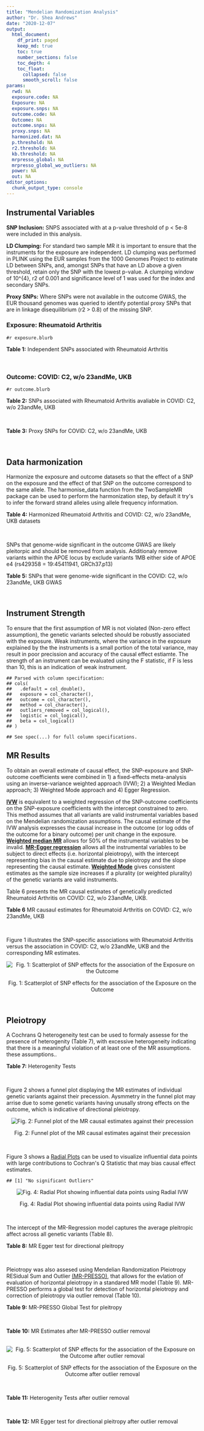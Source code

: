 ```yaml
---
title: "Mendelian Randomization Analysis"
author: "Dr. Shea Andrews"
date: "2020-12-07"
output:
  html_document:
    df_print: paged
    keep_md: true
    toc: true
    number_sections: false
    toc_depth: 4
    toc_float:
      collapsed: false
      smooth_scroll: false
params:
  rwd: NA
  exposure.code: NA
  Exposure: NA
  exposure.snps: NA
  outcome.code: NA
  Outcome: NA
  outcome.snps: NA
  proxy.snps: NA
  harmonized.dat: NA
  p.threshold: NA
  r2.threshold: NA
  kb.threshold: NA
  mrpresso_global: NA
  mrpresso_global_wo_outliers: NA
  power: NA
  out: NA
editor_options:
  chunk_output_type: console
---
```







## Instrumental Variables
**SNP Inclusion:** SNPS associated with at a p-value threshold of p < 5e-8 were included in this analysis.
<br>

**LD Clumping:** For standard two sample MR it is important to ensure that the instruments for the exposure are independent. LD clumping was performed in PLINK using the EUR samples from the 1000 Genomes Project to estimate LD between SNPs, and, amongst SNPs that have an LD above a given threshold, retain only the SNP with the lowest p-value. A clumping window of 10^{4}, r2 of 0.001 and significance level of 1 was used for the index and secondary SNPs.
<br>

**Proxy SNPs:** Where SNPs were not available in the outcome GWAS, the EUR thousand genomes was queried to identify potential proxy SNPs that are in linkage disequilibrium (r2 > 0.8) of the missing SNP.
<br>

### Exposure: Rheumatoid Arthritis
`#r exposure.blurb`
<br>

**Table 1:** Independent SNPs associated with Rheumatoid Arthritis
<div data-pagedtable="false">
  <script data-pagedtable-source type="application/json">
{"columns":[{"label":["SNP"],"name":[1],"type":["chr"],"align":["left"]},{"label":["CHROM"],"name":[2],"type":["dbl"],"align":["right"]},{"label":["POS"],"name":[3],"type":["dbl"],"align":["right"]},{"label":["REF"],"name":[4],"type":["chr"],"align":["left"]},{"label":["ALT"],"name":[5],"type":["chr"],"align":["left"]},{"label":["AF"],"name":[6],"type":["dbl"],"align":["right"]},{"label":["BETA"],"name":[7],"type":["dbl"],"align":["right"]},{"label":["SE"],"name":[8],"type":["dbl"],"align":["right"]},{"label":["Z"],"name":[9],"type":["dbl"],"align":["right"]},{"label":["P"],"name":[10],"type":["dbl"],"align":["right"]},{"label":["N"],"name":[11],"type":["dbl"],"align":["right"]},{"label":["TRAIT"],"name":[12],"type":["chr"],"align":["left"]}],"data":[{"1":"rs187786174","2":"1","3":"2523811","4":"G","5":"A","6":"0.0204778","7":"-0.11653382","8":"0.015306122","9":"-7.613543","10":"2.2e-10","11":"58284","12":"Rheumatoid_Arthritis"},{"1":"rs2240336","2":"1","3":"17674402","4":"C","5":"T","6":"0.3954930","7":"-0.10536052","8":"0.015306122","9":"-6.883554","10":"1.4e-09","11":"58284","12":"Rheumatoid_Arthritis"},{"1":"rs28411352","2":"1","3":"38278579","4":"C","5":"T","6":"0.2434500","7":"0.10436002","8":"0.022959184","9":"4.545458","10":"5.2e-09","11":"58284","12":"Rheumatoid_Arthritis"},{"1":"rs2476601","2":"1","3":"114377568","4":"A","5":"G","6":"0.8679250","7":"-0.59332700","8":"0.043367347","9":"-13.681400","10":"1.6e-149","11":"58284","12":"Rheumatoid_Arthritis"},{"1":"rs61828284","2":"1","3":"173299743","4":"C","5":"T","6":"0.0550693","7":"-0.19845094","8":"0.028061224","9":"-7.072070","10":"8.7e-09","11":"58284","12":"Rheumatoid_Arthritis"},{"1":"rs34695944","2":"2","3":"61124850","4":"T","5":"C","6":"0.3807150","7":"0.11653400","8":"0.015306122","9":"7.613540","10":"4.4e-14","11":"58284","12":"Rheumatoid_Arthritis"},{"1":"rs2661798","2":"2","3":"65635688","4":"A","5":"T","6":"0.3834450","7":"0.09431070","8":"0.015306122","9":"6.161630","10":"1.1e-09","11":"58284","12":"Rheumatoid_Arthritis"},{"1":"rs9653442","2":"2","3":"100825367","4":"C","5":"T","6":"0.5316020","7":"-0.10536052","8":"0.015306122","9":"-6.883554","10":"3.6e-12","11":"58284","12":"Rheumatoid_Arthritis"},{"1":"rs13426947","2":"2","3":"191933254","4":"G","5":"A","6":"0.1827410","7":"0.13102826","8":"0.022959184","9":"5.707009","10":"2.4e-12","11":"58284","12":"Rheumatoid_Arthritis"},{"1":"rs3087243","2":"2","3":"204738919","4":"G","5":"A","6":"0.3997100","7":"-0.13926207","8":"0.015306122","9":"-9.098455","10":"9.2e-20","11":"58284","12":"Rheumatoid_Arthritis"},{"1":"rs4452313","2":"3","3":"17047032","4":"A","5":"T","6":"0.2911230","7":"0.10536100","8":"0.015306122","9":"6.883550","10":"2.7e-10","11":"58284","12":"Rheumatoid_Arthritis"},{"1":"rs9310852","2":"3","3":"27784997","4":"A","5":"G","6":"0.4663500","7":"0.08338160","8":"0.015306122","9":"5.447600","10":"3.2e-08","11":"58284","12":"Rheumatoid_Arthritis"},{"1":"rs73081554","2":"3","3":"58302935","4":"C","5":"T","6":"0.0746377","7":"0.16551444","8":"0.035714286","9":"4.634404","10":"4.7e-08","11":"58284","12":"Rheumatoid_Arthritis"},{"1":"rs34046593","2":"4","3":"26111593","4":"G","5":"A","6":"0.2991580","7":"0.13976194","8":"0.020408163","9":"6.848335","10":"9.2e-17","11":"58284","12":"Rheumatoid_Arthritis"},{"1":"rs7731626","2":"5","3":"55444683","4":"G","5":"A","6":"0.3155110","7":"-0.19845094","8":"0.017857143","9":"-11.113253","10":"7.9e-23","11":"58284","12":"Rheumatoid_Arthritis"},{"1":"rs2561477","2":"5","3":"102608924","4":"G","5":"A","6":"0.3092130","7":"-0.10536052","8":"0.015306122","9":"-6.883554","10":"5.2e-10","11":"58284","12":"Rheumatoid_Arthritis"},{"1":"rs75599496","2":"6","3":"29205139","4":"G","5":"A","6":"0.0732724","7":"0.26236426","8":"0.038265306","9":"6.856453","10":"9.3e-18","11":"58284","12":"Rheumatoid_Arthritis"},{"1":"rs73432769","2":"6","3":"30716170","4":"C","5":"T","6":"0.0184850","7":"0.35065687","8":"0.066326531","9":"5.286827","10":"2.3e-13","11":"58284","12":"Rheumatoid_Arthritis"},{"1":"rs7754520","2":"6","3":"31906505","4":"C","5":"T","6":"0.0691295","7":"-0.57981850","8":"0.017857143","9":"-32.469836","10":"2.5e-75","11":"58284","12":"Rheumatoid_Arthritis"},{"1":"rs9296009","2":"6","3":"32114515","4":"A","5":"T","6":"0.1878170","7":"0.59783700","8":"0.007653061","9":"78.117400","10":"1.0e-250","11":"58284","12":"Rheumatoid_Arthritis"},{"1":"rs2858329","2":"6","3":"32658801","4":"A","5":"G","6":"0.4728350","7":"0.47803600","8":"0.010204082","9":"46.847500","10":"4.9e-204","11":"58284","12":"Rheumatoid_Arthritis"},{"1":"rs9277398","2":"6","3":"33051280","4":"T","5":"C","6":"0.2576700","7":"-0.35065700","8":"0.025510204","9":"-13.745700","10":"1.3e-86","11":"58284","12":"Rheumatoid_Arthritis"},{"1":"rs9277956","2":"6","3":"33211790","4":"G","5":"C","6":"0.1124360","7":"0.24846100","8":"0.017857143","9":"13.913800","10":"1.1e-32","11":"58284","12":"Rheumatoid_Arthritis"},{"1":"rs3799963","2":"6","3":"44231479","4":"G","5":"C","6":"0.0456204","7":"0.28768200","8":"0.038265306","9":"7.518090","10":"3.3e-08","11":"58284","12":"Rheumatoid_Arthritis"},{"1":"rs17264332","2":"6","3":"138005515","4":"A","5":"G","6":"0.2031930","7":"0.16251900","8":"0.015306122","9":"10.617900","10":"7.1e-19","11":"58284","12":"Rheumatoid_Arthritis"},{"1":"rs212389","2":"6","3":"159489791","4":"G","5":"A","6":"0.6965900","7":"0.09531018","8":"0.017857143","9":"5.337370","10":"1.1e-09","11":"58284","12":"Rheumatoid_Arthritis"},{"1":"rs1571878","2":"6","3":"167540842","4":"C","5":"T","6":"0.5631370","7":"-0.11653382","8":"0.012755102","9":"-9.136251","10":"4.9e-15","11":"58284","12":"Rheumatoid_Arthritis"},{"1":"rs3778753","2":"7","3":"128580042","4":"A","5":"G","6":"0.4340900","7":"0.11653400","8":"0.012755102","9":"9.136250","10":"4.2e-12","11":"58284","12":"Rheumatoid_Arthritis"},{"1":"rs11574914","2":"9","3":"34710338","4":"G","5":"A","6":"0.2992700","7":"0.12221763","8":"0.017857143","9":"6.844187","10":"1.5e-13","11":"58284","12":"Rheumatoid_Arthritis"},{"1":"rs10985070","2":"9","3":"123636121","4":"C","5":"A","6":"0.5272530","7":"-0.08338161","8":"0.015306122","9":"-5.447598","10":"1.7e-08","11":"58284","12":"Rheumatoid_Arthritis"},{"1":"rs706778","2":"10","3":"6098949","4":"C","5":"T","6":"0.4382760","7":"0.10436002","8":"0.017857143","9":"5.844161","10":"7.1e-12","11":"58284","12":"Rheumatoid_Arthritis"},{"1":"rs537544","2":"10","3":"8108382","4":"C","5":"T","6":"0.6293170","7":"-0.11653382","8":"0.015306122","9":"-7.613543","10":"8.0e-11","11":"58284","12":"Rheumatoid_Arthritis"},{"1":"rs12764378","2":"10","3":"63800004","4":"G","5":"A","6":"0.1825770","7":"0.13102826","8":"0.020408163","9":"6.420385","10":"1.9e-13","11":"58284","12":"Rheumatoid_Arthritis"},{"1":"rs10790268","2":"11","3":"118729391","4":"A","5":"G","6":"0.7762200","7":"0.16251900","8":"0.017857143","9":"9.101060","10":"3.3e-15","11":"58284","12":"Rheumatoid_Arthritis"},{"1":"rs9603608","2":"13","3":"40318819","4":"A","5":"C","6":"0.3852190","7":"-0.10436000","8":"0.017857143","9":"-5.844160","10":"7.6e-11","11":"58284","12":"Rheumatoid_Arthritis"},{"1":"rs8032939","2":"15","3":"38834033","4":"T","5":"C","6":"0.2649730","7":"0.11653400","8":"0.015306122","9":"7.613540","10":"2.4e-12","11":"58284","12":"Rheumatoid_Arthritis"},{"1":"rs8026898","2":"15","3":"69991417","4":"G","5":"A","6":"0.2595490","7":"0.14842001","8":"0.017857143","9":"8.311520","10":"2.4e-17","11":"58284","12":"Rheumatoid_Arthritis"},{"1":"rs13330176","2":"16","3":"86019087","4":"T","5":"A","6":"0.2022250","7":"0.11332869","8":"0.022959184","9":"4.936094","10":"9.0e-09","11":"58284","12":"Rheumatoid_Arthritis"},{"1":"rs59716545","2":"17","3":"38031857","4":"T","5":"G","6":"0.4167600","7":"0.09431070","8":"0.015306122","9":"6.161630","10":"2.0e-09","11":"58284","12":"Rheumatoid_Arthritis"},{"1":"rs592390","2":"18","3":"12822314","4":"T","5":"C","6":"0.4455140","7":"-0.09531020","8":"0.017857143","9":"-5.337370","10":"3.8e-09","11":"58284","12":"Rheumatoid_Arthritis"},{"1":"rs74956615","2":"19","3":"10427721","4":"T","5":"A","6":"0.0428850","7":"-0.37106368","8":"0.033163265","9":"-11.188997","10":"3.3e-16","11":"58284","12":"Rheumatoid_Arthritis"},{"1":"rs4239702","2":"20","3":"44749251","4":"T","5":"C","6":"0.7548950","7":"0.13926200","8":"0.015306122","9":"9.098460","10":"4.2e-14","11":"58284","12":"Rheumatoid_Arthritis"},{"1":"rs8133843","2":"21","3":"36738242","4":"G","5":"A","6":"0.6307830","7":"0.09531018","8":"0.020408163","9":"4.670199","10":"6.0e-09","11":"58284","12":"Rheumatoid_Arthritis"},{"1":"rs225433","2":"21","3":"43809418","4":"C","5":"G","6":"0.2398330","7":"-0.12783337","8":"0.020408163","9":"-6.263835","10":"1.8e-08","11":"58284","12":"Rheumatoid_Arthritis"},{"1":"rs2069235","2":"22","3":"39747780","4":"G","5":"A","6":"0.3169090","7":"0.10436002","8":"0.017857143","9":"5.844161","10":"3.0e-10","11":"58284","12":"Rheumatoid_Arthritis"}],"options":{"columns":{"min":{},"max":[10]},"rows":{"min":[10],"max":[10]},"pages":{}}}
  </script>
</div>
<br>

### Outcome: COVID: C2, w/o 23andMe, UKB
`#r outcome.blurb`
<br>

**Table 2:** SNPs associated with Rheumatoid Arthritis avaliable in COVID: C2, w/o 23andMe, UKB
<div data-pagedtable="false">
  <script data-pagedtable-source type="application/json">
{"columns":[{"label":["SNP"],"name":[1],"type":["chr"],"align":["left"]},{"label":["CHROM"],"name":[2],"type":["dbl"],"align":["right"]},{"label":["POS"],"name":[3],"type":["dbl"],"align":["right"]},{"label":["REF"],"name":[4],"type":["chr"],"align":["left"]},{"label":["ALT"],"name":[5],"type":["chr"],"align":["left"]},{"label":["AF"],"name":[6],"type":["dbl"],"align":["right"]},{"label":["BETA"],"name":[7],"type":["dbl"],"align":["right"]},{"label":["SE"],"name":[8],"type":["dbl"],"align":["right"]},{"label":["Z"],"name":[9],"type":["dbl"],"align":["right"]},{"label":["P"],"name":[10],"type":["dbl"],"align":["right"]},{"label":["N"],"name":[11],"type":["dbl"],"align":["right"]},{"label":["TRAIT"],"name":[12],"type":["chr"],"align":["left"]}],"data":[{"1":"rs2240336","2":"1","3":"17674402","4":"C","5":"T","6":"0.41470","7":"-0.00514620","8":"0.015522","9":"-0.33154233","10":"0.74020","11":"926803","12":"covid_vs._population__eur_w/o_23andMe__ukbb"},{"1":"rs28411352","2":"1","3":"38278579","4":"C","5":"T","6":"0.27570","7":"-0.02413600","8":"0.017800","9":"-1.35595506","10":"0.17510","11":"926803","12":"covid_vs._population__eur_w/o_23andMe__ukbb"},{"1":"rs2476601","2":"1","3":"114377568","4":"A","5":"G","6":"0.86320","7":"-0.00081764","8":"0.025904","9":"-0.03156424","10":"0.97480","11":"926803","12":"covid_vs._population__eur_w/o_23andMe__ukbb"},{"1":"rs61828284","2":"1","3":"173299743","4":"C","5":"T","6":"0.07889","7":"0.00711040","8":"0.030028","9":"0.23679233","10":"0.81280","11":"921184","12":"covid_vs._population__eur_w/o_23andMe__ukbb"},{"1":"rs34695944","2":"2","3":"61124850","4":"T","5":"C","6":"0.36310","7":"-0.00104430","8":"0.015873","9":"-0.06579097","10":"0.94750","11":"926803","12":"covid_vs._population__eur_w/o_23andMe__ukbb"},{"1":"rs2661798","2":"2","3":"65635688","4":"A","5":"T","6":"0.41980","7":"-0.02454100","8":"0.016683","9":"-1.47101840","10":"0.14130","11":"916747","12":"covid_vs._population__eur_w/o_23andMe__ukbb"},{"1":"rs9653442","2":"2","3":"100825367","4":"C","5":"T","6":"0.53090","7":"-0.03265200","8":"0.015302","9":"-2.13383871","10":"0.03286","11":"927103","12":"covid_vs._population__eur_w/o_23andMe__ukbb"},{"1":"rs13426947","2":"2","3":"191933254","4":"G","5":"A","6":"0.21260","7":"0.00134990","8":"0.019349","9":"0.06976588","10":"0.94440","11":"926803","12":"covid_vs._population__eur_w/o_23andMe__ukbb"},{"1":"rs3087243","2":"2","3":"204738919","4":"G","5":"A","6":"0.39540","7":"-0.01615900","8":"0.015480","9":"-1.04386305","10":"0.29650","11":"926139","12":"covid_vs._population__eur_w/o_23andMe__ukbb"},{"1":"rs4452313","2":"3","3":"17047032","4":"A","5":"T","6":"0.29720","7":"-0.00573000","8":"0.016602","9":"-0.34513914","10":"0.73000","11":"927103","12":"covid_vs._population__eur_w/o_23andMe__ukbb"},{"1":"rs9310852","2":"3","3":"27784997","4":"A","5":"G","6":"0.46440","7":"-0.00614080","8":"0.016534","9":"-0.37140438","10":"0.71030","11":"916747","12":"covid_vs._population__eur_w/o_23andMe__ukbb"},{"1":"rs73081554","2":"3","3":"58302935","4":"C","5":"T","6":"0.07854","7":"-0.00743290","8":"0.033382","9":"-0.22266191","10":"0.82380","11":"916747","12":"covid_vs._population__eur_w/o_23andMe__ukbb"},{"1":"rs34046593","2":"4","3":"26111593","4":"G","5":"A","6":"0.30030","7":"0.00780240","8":"0.018018","9":"0.43303363","10":"0.66500","11":"916747","12":"covid_vs._population__eur_w/o_23andMe__ukbb"},{"1":"rs7731626","2":"5","3":"55444683","4":"G","5":"A","6":"0.34870","7":"-0.02801000","8":"0.015875","9":"-1.76440945","10":"0.07767","11":"926139","12":"covid_vs._population__eur_w/o_23andMe__ukbb"},{"1":"rs2561477","2":"5","3":"102608924","4":"G","5":"A","6":"0.31290","7":"0.00555850","8":"0.018186","9":"0.30564720","10":"0.75990","11":"891176","12":"covid_vs._population__eur_w/o_23andMe__ukbb"},{"1":"rs75599496","2":"6","3":"29205139","4":"G","5":"A","6":"0.08026","7":"0.03140300","8":"0.033659","9":"0.93297484","10":"0.35080","11":"927103","12":"covid_vs._population__eur_w/o_23andMe__ukbb"},{"1":"rs73432769","2":"6","3":"30716170","4":"C","5":"T","6":"0.03019","7":"-0.04242300","8":"0.054021","9":"-0.78530571","10":"0.43230","11":"901232","12":"covid_vs._population__eur_w/o_23andMe__ukbb"},{"1":"rs7754520","2":"6","3":"31906505","4":"C","5":"T","6":"0.08942","7":"0.01287700","8":"0.027069","9":"0.47571022","10":"0.63430","11":"926138","12":"covid_vs._population__eur_w/o_23andMe__ukbb"},{"1":"rs9296009","2":"6","3":"32114515","4":"A","5":"T","6":"0.22590","7":"-0.01585600","8":"0.021099","9":"-0.75150481","10":"0.45230","11":"916747","12":"covid_vs._population__eur_w/o_23andMe__ukbb"},{"1":"rs9277398","2":"6","3":"33051280","4":"T","5":"C","6":"0.28760","7":"0.00612110","8":"0.021863","9":"0.27997530","10":"0.77950","11":"873826","12":"covid_vs._population__eur_w/o_23andMe__ukbb"},{"1":"rs9277956","2":"6","3":"33211790","4":"G","5":"C","6":"0.14860","7":"-0.01715300","8":"0.023355","9":"-0.73444659","10":"0.46270","11":"678036","12":"covid_vs._population__eur_w/o_23andMe__ukbb"},{"1":"rs3799963","2":"6","3":"44231479","4":"G","5":"C","6":"0.05854","7":"-0.03652900","8":"0.042839","9":"-0.85270431","10":"0.39380","11":"874247","12":"covid_vs._population__eur_w/o_23andMe__ukbb"},{"1":"rs17264332","2":"6","3":"138005515","4":"A","5":"G","6":"0.20380","7":"-0.04929400","8":"0.019124","9":"-2.57759883","10":"0.00995","11":"927103","12":"covid_vs._population__eur_w/o_23andMe__ukbb"},{"1":"rs212389","2":"6","3":"159489791","4":"G","5":"A","6":"0.65440","7":"0.02338000","8":"0.016079","9":"1.45407053","10":"0.14590","11":"926139","12":"covid_vs._population__eur_w/o_23andMe__ukbb"},{"1":"rs1571878","2":"6","3":"167540842","4":"C","5":"T","6":"0.55220","7":"0.01481500","8":"0.015375","9":"0.96357724","10":"0.33530","11":"926803","12":"covid_vs._population__eur_w/o_23andMe__ukbb"},{"1":"rs3778753","2":"7","3":"128580042","4":"A","5":"G","6":"0.45890","7":"-0.01244200","8":"0.016756","9":"-0.74253999","10":"0.45780","11":"853563","12":"covid_vs._population__eur_w/o_23andMe__ukbb"},{"1":"rs11574914","2":"9","3":"34710338","4":"G","5":"A","6":"0.31550","7":"0.02300000","8":"0.017730","9":"1.29723632","10":"0.19460","11":"911350","12":"covid_vs._population__eur_w/o_23andMe__ukbb"},{"1":"rs10985070","2":"9","3":"123636121","4":"C","5":"A","6":"0.54400","7":"0.03131600","8":"0.016748","9":"1.86983520","10":"0.06150","11":"916747","12":"covid_vs._population__eur_w/o_23andMe__ukbb"},{"1":"rs706778","2":"10","3":"6098949","4":"C","5":"T","6":"0.44830","7":"0.02746800","8":"0.015501","9":"1.77201471","10":"0.07639","11":"926802","12":"covid_vs._population__eur_w/o_23andMe__ukbb"},{"1":"rs537544","2":"10","3":"8108382","4":"C","5":"T","6":"0.61490","7":"-0.01014800","8":"0.017246","9":"-0.58842630","10":"0.55620","11":"916081","12":"covid_vs._population__eur_w/o_23andMe__ukbb"},{"1":"rs12764378","2":"10","3":"63800004","4":"G","5":"A","6":"0.20760","7":"-0.00779160","8":"0.018451","9":"-0.42228605","10":"0.67280","11":"926803","12":"covid_vs._population__eur_w/o_23andMe__ukbb"},{"1":"rs10790268","2":"11","3":"118729391","4":"A","5":"G","6":"0.80410","7":"-0.04302600","8":"0.020903","9":"-2.05836483","10":"0.03955","11":"917683","12":"covid_vs._population__eur_w/o_23andMe__ukbb"},{"1":"rs9603608","2":"13","3":"40318819","4":"A","5":"C","6":"0.35260","7":"-0.00453130","8":"0.017594","9":"-0.25754803","10":"0.79680","11":"917683","12":"covid_vs._population__eur_w/o_23andMe__ukbb"},{"1":"rs8032939","2":"15","3":"38834033","4":"T","5":"C","6":"0.25310","7":"-0.00649130","8":"0.017661","9":"-0.36754997","10":"0.71320","11":"926803","12":"covid_vs._population__eur_w/o_23andMe__ukbb"},{"1":"rs8026898","2":"15","3":"69991417","4":"G","5":"A","6":"0.27340","7":"-0.01103000","8":"0.017308","9":"-0.63727756","10":"0.52390","11":"926803","12":"covid_vs._population__eur_w/o_23andMe__ukbb"},{"1":"rs13330176","2":"16","3":"86019087","4":"T","5":"A","6":"0.22150","7":"-0.02084500","8":"0.020108","9":"-1.03665208","10":"0.29990","11":"916747","12":"covid_vs._population__eur_w/o_23andMe__ukbb"},{"1":"rs59716545","2":"17","3":"38031857","4":"T","5":"G","6":"0.46410","7":"0.02407000","8":"0.017196","9":"1.39974413","10":"0.16160","11":"274353","12":"covid_vs._population__eur_w/o_23andMe__ukbb"},{"1":"rs592390","2":"18","3":"12822314","4":"T","5":"C","6":"0.45500","7":"0.01241300","8":"0.015460","9":"0.80291074","10":"0.42200","11":"926803","12":"covid_vs._population__eur_w/o_23andMe__ukbb"},{"1":"rs74956615","2":"19","3":"10427721","4":"T","5":"A","6":"0.05757","7":"0.12162000","8":"0.037580","9":"3.23629590","10":"0.00121","11":"651283","12":"covid_vs._population__eur_w/o_23andMe__ukbb"},{"1":"rs4239702","2":"20","3":"44749251","4":"T","5":"C","6":"0.72280","7":"0.00629550","8":"0.016937","9":"0.37170101","10":"0.71010","11":"926803","12":"covid_vs._population__eur_w/o_23andMe__ukbb"},{"1":"rs8133843","2":"21","3":"36738242","4":"G","5":"A","6":"0.61430","7":"0.02372200","8":"0.016983","9":"1.39680857","10":"0.16250","11":"916747","12":"covid_vs._population__eur_w/o_23andMe__ukbb"},{"1":"rs225433","2":"21","3":"43809418","4":"C","5":"G","6":"0.22980","7":"-0.00893370","8":"0.023523","9":"-0.37978574","10":"0.70410","11":"906963","12":"covid_vs._population__eur_w/o_23andMe__ukbb"},{"1":"rs2069235","2":"22","3":"39747780","4":"G","5":"A","6":"0.30490","7":"-0.00611270","8":"0.016919","9":"-0.36129204","10":"0.71790","11":"927103","12":"covid_vs._population__eur_w/o_23andMe__ukbb"},{"1":"rs187786174","2":"NA","3":"NA","4":"NA","5":"NA","6":"NA","7":"NA","8":"NA","9":"NA","10":"NA","11":"NA","12":"NA"},{"1":"rs2858329","2":"NA","3":"NA","4":"NA","5":"NA","6":"NA","7":"NA","8":"NA","9":"NA","10":"NA","11":"NA","12":"NA"}],"options":{"columns":{"min":{},"max":[10]},"rows":{"min":[10],"max":[10]},"pages":{}}}
  </script>
</div>
<br>

**Table 3:** Proxy SNPs for COVID: C2, w/o 23andMe, UKB
<div data-pagedtable="false">
  <script data-pagedtable-source type="application/json">
{"columns":[{"label":["target_snp"],"name":[1],"type":["chr"],"align":["left"]},{"label":["proxy_snp"],"name":[2],"type":["chr"],"align":["left"]},{"label":["ld.r2"],"name":[3],"type":["dbl"],"align":["right"]},{"label":["Dprime"],"name":[4],"type":["dbl"],"align":["right"]},{"label":["PHASE"],"name":[5],"type":["chr"],"align":["left"]},{"label":["X12"],"name":[6],"type":["lgl"],"align":["right"]},{"label":["CHROM"],"name":[7],"type":["dbl"],"align":["right"]},{"label":["POS"],"name":[8],"type":["dbl"],"align":["right"]},{"label":["REF.proxy"],"name":[9],"type":["chr"],"align":["left"]},{"label":["ALT.proxy"],"name":[10],"type":["chr"],"align":["left"]},{"label":["AF"],"name":[11],"type":["dbl"],"align":["right"]},{"label":["BETA"],"name":[12],"type":["dbl"],"align":["right"]},{"label":["SE"],"name":[13],"type":["dbl"],"align":["right"]},{"label":["Z"],"name":[14],"type":["dbl"],"align":["right"]},{"label":["P"],"name":[15],"type":["dbl"],"align":["right"]},{"label":["N"],"name":[16],"type":["dbl"],"align":["right"]},{"label":["TRAIT"],"name":[17],"type":["chr"],"align":["left"]},{"label":["ref"],"name":[18],"type":["chr"],"align":["left"]},{"label":["ref.proxy"],"name":[19],"type":["chr"],"align":["left"]},{"label":["alt"],"name":[20],"type":["chr"],"align":["left"]},{"label":["alt.proxy"],"name":[21],"type":["chr"],"align":["left"]},{"label":["ALT"],"name":[22],"type":["chr"],"align":["left"]},{"label":["REF"],"name":[23],"type":["chr"],"align":["left"]},{"label":["proxy.outcome"],"name":[24],"type":["lgl"],"align":["right"]}],"data":[{"1":"rs187786174","2":"rs745368","3":"0.990767","4":"1","5":"AT/GC","6":"NA","7":"1","8":"2524205","9":"C","10":"T","11":"0.3269","12":"-0.017672","13":"0.017913","14":"-0.9865461","15":"0.3239","16":"917019","17":"covid_vs._population__eur_w/o_23andMe__ukbb","18":"A","19":"T","20":"G","21":"C","22":"A","23":"G","24":"TRUE"},{"1":"rs2858329","2":"rs9275101","3":"0.988131","4":"1","5":"AG/GA","6":"NA","7":"6","8":"32649355","9":"G","10":"A","11":"0.4405","12":"-0.025082","13":"0.021405","14":"-1.1717823","15":"0.2413","16":"811306","17":"covid_vs._population__eur_w/o_23andMe__ukbb","18":"A","19":"G","20":"G","21":"A","22":"G","23":"A","24":"TRUE"}],"options":{"columns":{"min":{},"max":[10]},"rows":{"min":[10],"max":[10]},"pages":{}}}
  </script>
</div>
<br>

## Data harmonization
Harmonize the exposure and outcome datasets so that the effect of a SNP on the exposure and the effect of that SNP on the outcome correspond to the same allele. The harmonise_data function from the TwoSampleMR package can be used to perform the harmonization step, by default it try's to infer the forward strand alleles using allele frequency information.
<br>

**Table 4:** Harmonized Rheumatoid Arthritis and COVID: C2, w/o 23andMe, UKB datasets
<div data-pagedtable="false">
  <script data-pagedtable-source type="application/json">
{"columns":[{"label":["SNP"],"name":[1],"type":["chr"],"align":["left"]},{"label":["effect_allele.exposure"],"name":[2],"type":["chr"],"align":["left"]},{"label":["other_allele.exposure"],"name":[3],"type":["chr"],"align":["left"]},{"label":["effect_allele.outcome"],"name":[4],"type":["chr"],"align":["left"]},{"label":["other_allele.outcome"],"name":[5],"type":["chr"],"align":["left"]},{"label":["beta.exposure"],"name":[6],"type":["dbl"],"align":["right"]},{"label":["beta.outcome"],"name":[7],"type":["dbl"],"align":["right"]},{"label":["eaf.exposure"],"name":[8],"type":["dbl"],"align":["right"]},{"label":["eaf.outcome"],"name":[9],"type":["dbl"],"align":["right"]},{"label":["remove"],"name":[10],"type":["lgl"],"align":["right"]},{"label":["palindromic"],"name":[11],"type":["lgl"],"align":["right"]},{"label":["ambiguous"],"name":[12],"type":["lgl"],"align":["right"]},{"label":["id.outcome"],"name":[13],"type":["chr"],"align":["left"]},{"label":["chr.outcome"],"name":[14],"type":["dbl"],"align":["right"]},{"label":["pos.outcome"],"name":[15],"type":["dbl"],"align":["right"]},{"label":["se.outcome"],"name":[16],"type":["dbl"],"align":["right"]},{"label":["z.outcome"],"name":[17],"type":["dbl"],"align":["right"]},{"label":["pval.outcome"],"name":[18],"type":["dbl"],"align":["right"]},{"label":["samplesize.outcome"],"name":[19],"type":["dbl"],"align":["right"]},{"label":["outcome"],"name":[20],"type":["chr"],"align":["left"]},{"label":["mr_keep.outcome"],"name":[21],"type":["lgl"],"align":["right"]},{"label":["pval_origin.outcome"],"name":[22],"type":["chr"],"align":["left"]},{"label":["chr.exposure"],"name":[23],"type":["dbl"],"align":["right"]},{"label":["pos.exposure"],"name":[24],"type":["dbl"],"align":["right"]},{"label":["se.exposure"],"name":[25],"type":["dbl"],"align":["right"]},{"label":["z.exposure"],"name":[26],"type":["dbl"],"align":["right"]},{"label":["pval.exposure"],"name":[27],"type":["dbl"],"align":["right"]},{"label":["samplesize.exposure"],"name":[28],"type":["dbl"],"align":["right"]},{"label":["exposure"],"name":[29],"type":["chr"],"align":["left"]},{"label":["mr_keep.exposure"],"name":[30],"type":["lgl"],"align":["right"]},{"label":["pval_origin.exposure"],"name":[31],"type":["chr"],"align":["left"]},{"label":["id.exposure"],"name":[32],"type":["chr"],"align":["left"]},{"label":["action"],"name":[33],"type":["dbl"],"align":["right"]},{"label":["mr_keep"],"name":[34],"type":["lgl"],"align":["right"]},{"label":["pt"],"name":[35],"type":["dbl"],"align":["right"]},{"label":["pleitropy_keep"],"name":[36],"type":["lgl"],"align":["right"]},{"label":["mrpresso_RSSobs"],"name":[37],"type":["lgl"],"align":["right"]},{"label":["mrpresso_pval"],"name":[38],"type":["lgl"],"align":["right"]},{"label":["mrpresso_keep"],"name":[39],"type":["lgl"],"align":["right"]}],"data":[{"1":"rs10790268","2":"G","3":"A","4":"G","5":"A","6":"0.16251900","7":"-0.04302600","8":"0.7762200","9":"0.80410","10":"FALSE","11":"FALSE","12":"FALSE","13":"F4NGHQ","14":"11","15":"118729391","16":"0.020903","17":"-2.05836483","18":"0.03955","19":"917683","20":"covidhgi2020anaC2v4eurwoukbb","21":"TRUE","22":"reported","23":"11","24":"118729391","25":"0.017857143","26":"9.101060","27":"3.3e-15","28":"58284","29":"Okada2014rartis","30":"TRUE","31":"reported","32":"JBxi3W","33":"2","34":"TRUE","35":"5e-08","36":"TRUE","37":"NA","38":"NA","39":"TRUE"},{"1":"rs10985070","2":"A","3":"C","4":"A","5":"C","6":"-0.08338161","7":"0.03131600","8":"0.5272530","9":"0.54400","10":"FALSE","11":"FALSE","12":"FALSE","13":"F4NGHQ","14":"9","15":"123636121","16":"0.016748","17":"1.86983520","18":"0.06150","19":"916747","20":"covidhgi2020anaC2v4eurwoukbb","21":"TRUE","22":"reported","23":"9","24":"123636121","25":"0.015306122","26":"-5.447598","27":"1.7e-08","28":"58284","29":"Okada2014rartis","30":"TRUE","31":"reported","32":"JBxi3W","33":"2","34":"TRUE","35":"5e-08","36":"TRUE","37":"NA","38":"NA","39":"TRUE"},{"1":"rs11574914","2":"A","3":"G","4":"A","5":"G","6":"0.12221763","7":"0.02300000","8":"0.2992700","9":"0.31550","10":"FALSE","11":"FALSE","12":"FALSE","13":"F4NGHQ","14":"9","15":"34710338","16":"0.017730","17":"1.29723632","18":"0.19460","19":"911350","20":"covidhgi2020anaC2v4eurwoukbb","21":"TRUE","22":"reported","23":"9","24":"34710338","25":"0.017857143","26":"6.844187","27":"1.5e-13","28":"58284","29":"Okada2014rartis","30":"TRUE","31":"reported","32":"JBxi3W","33":"2","34":"TRUE","35":"5e-08","36":"TRUE","37":"NA","38":"NA","39":"TRUE"},{"1":"rs12764378","2":"A","3":"G","4":"A","5":"G","6":"0.13102826","7":"-0.00779160","8":"0.1825770","9":"0.20760","10":"FALSE","11":"FALSE","12":"FALSE","13":"F4NGHQ","14":"10","15":"63800004","16":"0.018451","17":"-0.42228605","18":"0.67280","19":"926803","20":"covidhgi2020anaC2v4eurwoukbb","21":"TRUE","22":"reported","23":"10","24":"63800004","25":"0.020408163","26":"6.420385","27":"1.9e-13","28":"58284","29":"Okada2014rartis","30":"TRUE","31":"reported","32":"JBxi3W","33":"2","34":"TRUE","35":"5e-08","36":"TRUE","37":"NA","38":"NA","39":"TRUE"},{"1":"rs13330176","2":"A","3":"T","4":"A","5":"T","6":"0.11332869","7":"-0.02084500","8":"0.2022250","9":"0.22150","10":"FALSE","11":"TRUE","12":"FALSE","13":"F4NGHQ","14":"16","15":"86019087","16":"0.020108","17":"-1.03665208","18":"0.29990","19":"916747","20":"covidhgi2020anaC2v4eurwoukbb","21":"TRUE","22":"reported","23":"16","24":"86019087","25":"0.022959184","26":"4.936094","27":"9.0e-09","28":"58284","29":"Okada2014rartis","30":"TRUE","31":"reported","32":"JBxi3W","33":"2","34":"TRUE","35":"5e-08","36":"TRUE","37":"NA","38":"NA","39":"TRUE"},{"1":"rs13426947","2":"A","3":"G","4":"A","5":"G","6":"0.13102826","7":"0.00134990","8":"0.1827410","9":"0.21260","10":"FALSE","11":"FALSE","12":"FALSE","13":"F4NGHQ","14":"2","15":"191933254","16":"0.019349","17":"0.06976588","18":"0.94440","19":"926803","20":"covidhgi2020anaC2v4eurwoukbb","21":"TRUE","22":"reported","23":"2","24":"191933254","25":"0.022959184","26":"5.707009","27":"2.4e-12","28":"58284","29":"Okada2014rartis","30":"TRUE","31":"reported","32":"JBxi3W","33":"2","34":"TRUE","35":"5e-08","36":"TRUE","37":"NA","38":"NA","39":"TRUE"},{"1":"rs1571878","2":"T","3":"C","4":"T","5":"C","6":"-0.11653382","7":"0.01481500","8":"0.5631370","9":"0.55220","10":"FALSE","11":"FALSE","12":"FALSE","13":"F4NGHQ","14":"6","15":"167540842","16":"0.015375","17":"0.96357724","18":"0.33530","19":"926803","20":"covidhgi2020anaC2v4eurwoukbb","21":"TRUE","22":"reported","23":"6","24":"167540842","25":"0.012755102","26":"-9.136251","27":"4.9e-15","28":"58284","29":"Okada2014rartis","30":"TRUE","31":"reported","32":"JBxi3W","33":"2","34":"TRUE","35":"5e-08","36":"TRUE","37":"NA","38":"NA","39":"TRUE"},{"1":"rs17264332","2":"G","3":"A","4":"G","5":"A","6":"0.16251900","7":"-0.04929400","8":"0.2031930","9":"0.20380","10":"FALSE","11":"FALSE","12":"FALSE","13":"F4NGHQ","14":"6","15":"138005515","16":"0.019124","17":"-2.57759883","18":"0.00995","19":"927103","20":"covidhgi2020anaC2v4eurwoukbb","21":"TRUE","22":"reported","23":"6","24":"138005515","25":"0.015306122","26":"10.617900","27":"7.1e-19","28":"58284","29":"Okada2014rartis","30":"TRUE","31":"reported","32":"JBxi3W","33":"2","34":"TRUE","35":"5e-08","36":"TRUE","37":"NA","38":"NA","39":"TRUE"},{"1":"rs187786174","2":"A","3":"G","4":"A","5":"G","6":"-0.11653382","7":"-0.01767200","8":"0.0204778","9":"0.32690","10":"FALSE","11":"FALSE","12":"FALSE","13":"F4NGHQ","14":"1","15":"2524205","16":"0.017913","17":"-0.98654608","18":"0.32390","19":"917019","20":"covidhgi2020anaC2v4eurwoukbb","21":"TRUE","22":"reported","23":"1","24":"2523811","25":"0.015306122","26":"-7.613543","27":"2.2e-10","28":"58284","29":"Okada2014rartis","30":"TRUE","31":"reported","32":"JBxi3W","33":"2","34":"TRUE","35":"5e-08","36":"TRUE","37":"NA","38":"NA","39":"TRUE"},{"1":"rs2069235","2":"A","3":"G","4":"A","5":"G","6":"0.10436002","7":"-0.00611270","8":"0.3169090","9":"0.30490","10":"FALSE","11":"FALSE","12":"FALSE","13":"F4NGHQ","14":"22","15":"39747780","16":"0.016919","17":"-0.36129204","18":"0.71790","19":"927103","20":"covidhgi2020anaC2v4eurwoukbb","21":"TRUE","22":"reported","23":"22","24":"39747780","25":"0.017857143","26":"5.844161","27":"3.0e-10","28":"58284","29":"Okada2014rartis","30":"TRUE","31":"reported","32":"JBxi3W","33":"2","34":"TRUE","35":"5e-08","36":"TRUE","37":"NA","38":"NA","39":"TRUE"},{"1":"rs212389","2":"A","3":"G","4":"A","5":"G","6":"0.09531018","7":"0.02338000","8":"0.6965900","9":"0.65440","10":"FALSE","11":"FALSE","12":"FALSE","13":"F4NGHQ","14":"6","15":"159489791","16":"0.016079","17":"1.45407053","18":"0.14590","19":"926139","20":"covidhgi2020anaC2v4eurwoukbb","21":"TRUE","22":"reported","23":"6","24":"159489791","25":"0.017857143","26":"5.337370","27":"1.1e-09","28":"58284","29":"Okada2014rartis","30":"TRUE","31":"reported","32":"JBxi3W","33":"2","34":"TRUE","35":"5e-08","36":"TRUE","37":"NA","38":"NA","39":"TRUE"},{"1":"rs2240336","2":"T","3":"C","4":"T","5":"C","6":"-0.10536052","7":"-0.00514620","8":"0.3954930","9":"0.41470","10":"FALSE","11":"FALSE","12":"FALSE","13":"F4NGHQ","14":"1","15":"17674402","16":"0.015522","17":"-0.33154233","18":"0.74020","19":"926803","20":"covidhgi2020anaC2v4eurwoukbb","21":"TRUE","22":"reported","23":"1","24":"17674402","25":"0.015306122","26":"-6.883554","27":"1.4e-09","28":"58284","29":"Okada2014rartis","30":"TRUE","31":"reported","32":"JBxi3W","33":"2","34":"TRUE","35":"5e-08","36":"TRUE","37":"NA","38":"NA","39":"TRUE"},{"1":"rs225433","2":"G","3":"C","4":"G","5":"C","6":"-0.12783337","7":"-0.00893370","8":"0.2398330","9":"0.22980","10":"FALSE","11":"TRUE","12":"FALSE","13":"F4NGHQ","14":"21","15":"43809418","16":"0.023523","17":"-0.37978574","18":"0.70410","19":"906963","20":"covidhgi2020anaC2v4eurwoukbb","21":"TRUE","22":"reported","23":"21","24":"43809418","25":"0.020408163","26":"-6.263835","27":"1.8e-08","28":"58284","29":"Okada2014rartis","30":"TRUE","31":"reported","32":"JBxi3W","33":"2","34":"TRUE","35":"5e-08","36":"TRUE","37":"NA","38":"NA","39":"TRUE"},{"1":"rs2476601","2":"G","3":"A","4":"G","5":"A","6":"-0.59332700","7":"-0.00081764","8":"0.8679250","9":"0.86320","10":"FALSE","11":"FALSE","12":"FALSE","13":"F4NGHQ","14":"1","15":"114377568","16":"0.025904","17":"-0.03156424","18":"0.97480","19":"926803","20":"covidhgi2020anaC2v4eurwoukbb","21":"TRUE","22":"reported","23":"1","24":"114377568","25":"0.043367347","26":"-13.681400","27":"1.6e-149","28":"58284","29":"Okada2014rartis","30":"TRUE","31":"reported","32":"JBxi3W","33":"2","34":"TRUE","35":"5e-08","36":"TRUE","37":"NA","38":"NA","39":"TRUE"},{"1":"rs2561477","2":"A","3":"G","4":"A","5":"G","6":"-0.10536052","7":"0.00555850","8":"0.3092130","9":"0.31290","10":"FALSE","11":"FALSE","12":"FALSE","13":"F4NGHQ","14":"5","15":"102608924","16":"0.018186","17":"0.30564720","18":"0.75990","19":"891176","20":"covidhgi2020anaC2v4eurwoukbb","21":"TRUE","22":"reported","23":"5","24":"102608924","25":"0.015306122","26":"-6.883554","27":"5.2e-10","28":"58284","29":"Okada2014rartis","30":"TRUE","31":"reported","32":"JBxi3W","33":"2","34":"TRUE","35":"5e-08","36":"TRUE","37":"NA","38":"NA","39":"TRUE"},{"1":"rs2661798","2":"T","3":"A","4":"T","5":"A","6":"0.09431070","7":"-0.02454100","8":"0.3834450","9":"0.41980","10":"FALSE","11":"TRUE","12":"FALSE","13":"F4NGHQ","14":"2","15":"65635688","16":"0.016683","17":"-1.47101840","18":"0.14130","19":"916747","20":"covidhgi2020anaC2v4eurwoukbb","21":"TRUE","22":"reported","23":"2","24":"65635688","25":"0.015306122","26":"6.161630","27":"1.1e-09","28":"58284","29":"Okada2014rartis","30":"TRUE","31":"reported","32":"JBxi3W","33":"2","34":"TRUE","35":"5e-08","36":"TRUE","37":"NA","38":"NA","39":"TRUE"},{"1":"rs28411352","2":"T","3":"C","4":"T","5":"C","6":"0.10436002","7":"-0.02413600","8":"0.2434500","9":"0.27570","10":"FALSE","11":"FALSE","12":"FALSE","13":"F4NGHQ","14":"1","15":"38278579","16":"0.017800","17":"-1.35595506","18":"0.17510","19":"926803","20":"covidhgi2020anaC2v4eurwoukbb","21":"TRUE","22":"reported","23":"1","24":"38278579","25":"0.022959184","26":"4.545458","27":"5.2e-09","28":"58284","29":"Okada2014rartis","30":"TRUE","31":"reported","32":"JBxi3W","33":"2","34":"TRUE","35":"5e-08","36":"TRUE","37":"NA","38":"NA","39":"TRUE"},{"1":"rs2858329","2":"G","3":"A","4":"G","5":"A","6":"0.47803600","7":"-0.02508200","8":"0.4728350","9":"0.44050","10":"FALSE","11":"FALSE","12":"FALSE","13":"F4NGHQ","14":"6","15":"32649355","16":"0.021405","17":"-1.17178229","18":"0.24130","19":"811306","20":"covidhgi2020anaC2v4eurwoukbb","21":"TRUE","22":"reported","23":"6","24":"32658801","25":"0.010204082","26":"46.847500","27":"1.0e-200","28":"58284","29":"Okada2014rartis","30":"TRUE","31":"reported","32":"JBxi3W","33":"2","34":"TRUE","35":"5e-08","36":"TRUE","37":"NA","38":"NA","39":"TRUE"},{"1":"rs3087243","2":"A","3":"G","4":"A","5":"G","6":"-0.13926207","7":"-0.01615900","8":"0.3997100","9":"0.39540","10":"FALSE","11":"FALSE","12":"FALSE","13":"F4NGHQ","14":"2","15":"204738919","16":"0.015480","17":"-1.04386305","18":"0.29650","19":"926139","20":"covidhgi2020anaC2v4eurwoukbb","21":"TRUE","22":"reported","23":"2","24":"204738919","25":"0.015306122","26":"-9.098455","27":"9.2e-20","28":"58284","29":"Okada2014rartis","30":"TRUE","31":"reported","32":"JBxi3W","33":"2","34":"TRUE","35":"5e-08","36":"TRUE","37":"NA","38":"NA","39":"TRUE"},{"1":"rs34046593","2":"A","3":"G","4":"A","5":"G","6":"0.13976194","7":"0.00780240","8":"0.2991580","9":"0.30030","10":"FALSE","11":"FALSE","12":"FALSE","13":"F4NGHQ","14":"4","15":"26111593","16":"0.018018","17":"0.43303363","18":"0.66500","19":"916747","20":"covidhgi2020anaC2v4eurwoukbb","21":"TRUE","22":"reported","23":"4","24":"26111593","25":"0.020408163","26":"6.848335","27":"9.2e-17","28":"58284","29":"Okada2014rartis","30":"TRUE","31":"reported","32":"JBxi3W","33":"2","34":"TRUE","35":"5e-08","36":"TRUE","37":"NA","38":"NA","39":"TRUE"},{"1":"rs34695944","2":"C","3":"T","4":"C","5":"T","6":"0.11653400","7":"-0.00104430","8":"0.3807150","9":"0.36310","10":"FALSE","11":"FALSE","12":"FALSE","13":"F4NGHQ","14":"2","15":"61124850","16":"0.015873","17":"-0.06579097","18":"0.94750","19":"926803","20":"covidhgi2020anaC2v4eurwoukbb","21":"TRUE","22":"reported","23":"2","24":"61124850","25":"0.015306122","26":"7.613540","27":"4.4e-14","28":"58284","29":"Okada2014rartis","30":"TRUE","31":"reported","32":"JBxi3W","33":"2","34":"TRUE","35":"5e-08","36":"TRUE","37":"NA","38":"NA","39":"TRUE"},{"1":"rs3778753","2":"G","3":"A","4":"G","5":"A","6":"0.11653400","7":"-0.01244200","8":"0.4340900","9":"0.45890","10":"FALSE","11":"FALSE","12":"FALSE","13":"F4NGHQ","14":"7","15":"128580042","16":"0.016756","17":"-0.74253999","18":"0.45780","19":"853563","20":"covidhgi2020anaC2v4eurwoukbb","21":"TRUE","22":"reported","23":"7","24":"128580042","25":"0.012755102","26":"9.136250","27":"4.2e-12","28":"58284","29":"Okada2014rartis","30":"TRUE","31":"reported","32":"JBxi3W","33":"2","34":"TRUE","35":"5e-08","36":"TRUE","37":"NA","38":"NA","39":"TRUE"},{"1":"rs3799963","2":"C","3":"G","4":"C","5":"G","6":"0.28768200","7":"-0.03652900","8":"0.0456204","9":"0.05854","10":"FALSE","11":"TRUE","12":"FALSE","13":"F4NGHQ","14":"6","15":"44231479","16":"0.042839","17":"-0.85270431","18":"0.39380","19":"874247","20":"covidhgi2020anaC2v4eurwoukbb","21":"TRUE","22":"reported","23":"6","24":"44231479","25":"0.038265306","26":"7.518090","27":"3.3e-08","28":"58284","29":"Okada2014rartis","30":"TRUE","31":"reported","32":"JBxi3W","33":"2","34":"TRUE","35":"5e-08","36":"TRUE","37":"NA","38":"NA","39":"TRUE"},{"1":"rs4239702","2":"C","3":"T","4":"C","5":"T","6":"0.13926200","7":"0.00629550","8":"0.7548950","9":"0.72280","10":"FALSE","11":"FALSE","12":"FALSE","13":"F4NGHQ","14":"20","15":"44749251","16":"0.016937","17":"0.37170101","18":"0.71010","19":"926803","20":"covidhgi2020anaC2v4eurwoukbb","21":"TRUE","22":"reported","23":"20","24":"44749251","25":"0.015306122","26":"9.098460","27":"4.2e-14","28":"58284","29":"Okada2014rartis","30":"TRUE","31":"reported","32":"JBxi3W","33":"2","34":"TRUE","35":"5e-08","36":"TRUE","37":"NA","38":"NA","39":"TRUE"},{"1":"rs4452313","2":"T","3":"A","4":"T","5":"A","6":"0.10536100","7":"-0.00573000","8":"0.2911230","9":"0.29720","10":"FALSE","11":"TRUE","12":"FALSE","13":"F4NGHQ","14":"3","15":"17047032","16":"0.016602","17":"-0.34513914","18":"0.73000","19":"927103","20":"covidhgi2020anaC2v4eurwoukbb","21":"TRUE","22":"reported","23":"3","24":"17047032","25":"0.015306122","26":"6.883550","27":"2.7e-10","28":"58284","29":"Okada2014rartis","30":"TRUE","31":"reported","32":"JBxi3W","33":"2","34":"TRUE","35":"5e-08","36":"TRUE","37":"NA","38":"NA","39":"TRUE"},{"1":"rs537544","2":"T","3":"C","4":"T","5":"C","6":"-0.11653382","7":"-0.01014800","8":"0.6293170","9":"0.61490","10":"FALSE","11":"FALSE","12":"FALSE","13":"F4NGHQ","14":"10","15":"8108382","16":"0.017246","17":"-0.58842630","18":"0.55620","19":"916081","20":"covidhgi2020anaC2v4eurwoukbb","21":"TRUE","22":"reported","23":"10","24":"8108382","25":"0.015306122","26":"-7.613543","27":"8.0e-11","28":"58284","29":"Okada2014rartis","30":"TRUE","31":"reported","32":"JBxi3W","33":"2","34":"TRUE","35":"5e-08","36":"TRUE","37":"NA","38":"NA","39":"TRUE"},{"1":"rs592390","2":"C","3":"T","4":"C","5":"T","6":"-0.09531020","7":"0.01241300","8":"0.4455140","9":"0.45500","10":"FALSE","11":"FALSE","12":"FALSE","13":"F4NGHQ","14":"18","15":"12822314","16":"0.015460","17":"0.80291074","18":"0.42200","19":"926803","20":"covidhgi2020anaC2v4eurwoukbb","21":"TRUE","22":"reported","23":"18","24":"12822314","25":"0.017857143","26":"-5.337370","27":"3.8e-09","28":"58284","29":"Okada2014rartis","30":"TRUE","31":"reported","32":"JBxi3W","33":"2","34":"TRUE","35":"5e-08","36":"TRUE","37":"NA","38":"NA","39":"TRUE"},{"1":"rs59716545","2":"G","3":"T","4":"G","5":"T","6":"0.09431070","7":"0.02407000","8":"0.4167600","9":"0.46410","10":"FALSE","11":"FALSE","12":"FALSE","13":"F4NGHQ","14":"17","15":"38031857","16":"0.017196","17":"1.39974413","18":"0.16160","19":"274353","20":"covidhgi2020anaC2v4eurwoukbb","21":"TRUE","22":"reported","23":"17","24":"38031857","25":"0.015306122","26":"6.161630","27":"2.0e-09","28":"58284","29":"Okada2014rartis","30":"TRUE","31":"reported","32":"JBxi3W","33":"2","34":"TRUE","35":"5e-08","36":"TRUE","37":"NA","38":"NA","39":"TRUE"},{"1":"rs61828284","2":"T","3":"C","4":"T","5":"C","6":"-0.19845094","7":"0.00711040","8":"0.0550693","9":"0.07889","10":"FALSE","11":"FALSE","12":"FALSE","13":"F4NGHQ","14":"1","15":"173299743","16":"0.030028","17":"0.23679233","18":"0.81280","19":"921184","20":"covidhgi2020anaC2v4eurwoukbb","21":"TRUE","22":"reported","23":"1","24":"173299743","25":"0.028061224","26":"-7.072070","27":"8.7e-09","28":"58284","29":"Okada2014rartis","30":"TRUE","31":"reported","32":"JBxi3W","33":"2","34":"TRUE","35":"5e-08","36":"TRUE","37":"NA","38":"NA","39":"TRUE"},{"1":"rs706778","2":"T","3":"C","4":"T","5":"C","6":"0.10436002","7":"0.02746800","8":"0.4382760","9":"0.44830","10":"FALSE","11":"FALSE","12":"FALSE","13":"F4NGHQ","14":"10","15":"6098949","16":"0.015501","17":"1.77201471","18":"0.07639","19":"926802","20":"covidhgi2020anaC2v4eurwoukbb","21":"TRUE","22":"reported","23":"10","24":"6098949","25":"0.017857143","26":"5.844161","27":"7.1e-12","28":"58284","29":"Okada2014rartis","30":"TRUE","31":"reported","32":"JBxi3W","33":"2","34":"TRUE","35":"5e-08","36":"TRUE","37":"NA","38":"NA","39":"TRUE"},{"1":"rs73081554","2":"T","3":"C","4":"T","5":"C","6":"0.16551444","7":"-0.00743290","8":"0.0746377","9":"0.07854","10":"FALSE","11":"FALSE","12":"FALSE","13":"F4NGHQ","14":"3","15":"58302935","16":"0.033382","17":"-0.22266191","18":"0.82380","19":"916747","20":"covidhgi2020anaC2v4eurwoukbb","21":"TRUE","22":"reported","23":"3","24":"58302935","25":"0.035714286","26":"4.634404","27":"4.7e-08","28":"58284","29":"Okada2014rartis","30":"TRUE","31":"reported","32":"JBxi3W","33":"2","34":"TRUE","35":"5e-08","36":"TRUE","37":"NA","38":"NA","39":"TRUE"},{"1":"rs73432769","2":"T","3":"C","4":"T","5":"C","6":"0.35065687","7":"-0.04242300","8":"0.0184850","9":"0.03019","10":"FALSE","11":"FALSE","12":"FALSE","13":"F4NGHQ","14":"6","15":"30716170","16":"0.054021","17":"-0.78530571","18":"0.43230","19":"901232","20":"covidhgi2020anaC2v4eurwoukbb","21":"TRUE","22":"reported","23":"6","24":"30716170","25":"0.066326531","26":"5.286827","27":"2.3e-13","28":"58284","29":"Okada2014rartis","30":"TRUE","31":"reported","32":"JBxi3W","33":"2","34":"TRUE","35":"5e-08","36":"TRUE","37":"NA","38":"NA","39":"TRUE"},{"1":"rs74956615","2":"A","3":"T","4":"A","5":"T","6":"-0.37106368","7":"0.12162000","8":"0.0428850","9":"0.05757","10":"FALSE","11":"TRUE","12":"FALSE","13":"F4NGHQ","14":"19","15":"10427721","16":"0.037580","17":"3.23629590","18":"0.00121","19":"651283","20":"covidhgi2020anaC2v4eurwoukbb","21":"TRUE","22":"reported","23":"19","24":"10427721","25":"0.033163265","26":"-11.188997","27":"3.3e-16","28":"58284","29":"Okada2014rartis","30":"TRUE","31":"reported","32":"JBxi3W","33":"2","34":"TRUE","35":"5e-08","36":"TRUE","37":"NA","38":"NA","39":"TRUE"},{"1":"rs75599496","2":"A","3":"G","4":"A","5":"G","6":"0.26236426","7":"0.03140300","8":"0.0732724","9":"0.08026","10":"FALSE","11":"FALSE","12":"FALSE","13":"F4NGHQ","14":"6","15":"29205139","16":"0.033659","17":"0.93297484","18":"0.35080","19":"927103","20":"covidhgi2020anaC2v4eurwoukbb","21":"TRUE","22":"reported","23":"6","24":"29205139","25":"0.038265306","26":"6.856453","27":"9.3e-18","28":"58284","29":"Okada2014rartis","30":"TRUE","31":"reported","32":"JBxi3W","33":"2","34":"TRUE","35":"5e-08","36":"TRUE","37":"NA","38":"NA","39":"TRUE"},{"1":"rs7731626","2":"A","3":"G","4":"A","5":"G","6":"-0.19845094","7":"-0.02801000","8":"0.3155110","9":"0.34870","10":"FALSE","11":"FALSE","12":"FALSE","13":"F4NGHQ","14":"5","15":"55444683","16":"0.015875","17":"-1.76440945","18":"0.07767","19":"926139","20":"covidhgi2020anaC2v4eurwoukbb","21":"TRUE","22":"reported","23":"5","24":"55444683","25":"0.017857143","26":"-11.113253","27":"7.9e-23","28":"58284","29":"Okada2014rartis","30":"TRUE","31":"reported","32":"JBxi3W","33":"2","34":"TRUE","35":"5e-08","36":"TRUE","37":"NA","38":"NA","39":"TRUE"},{"1":"rs7754520","2":"T","3":"C","4":"T","5":"C","6":"-0.57981850","7":"0.01287700","8":"0.0691295","9":"0.08942","10":"FALSE","11":"FALSE","12":"FALSE","13":"F4NGHQ","14":"6","15":"31906505","16":"0.027069","17":"0.47571022","18":"0.63430","19":"926138","20":"covidhgi2020anaC2v4eurwoukbb","21":"TRUE","22":"reported","23":"6","24":"31906505","25":"0.017857143","26":"-32.469836","27":"2.5e-75","28":"58284","29":"Okada2014rartis","30":"TRUE","31":"reported","32":"JBxi3W","33":"2","34":"TRUE","35":"5e-08","36":"TRUE","37":"NA","38":"NA","39":"TRUE"},{"1":"rs8026898","2":"A","3":"G","4":"A","5":"G","6":"0.14842001","7":"-0.01103000","8":"0.2595490","9":"0.27340","10":"FALSE","11":"FALSE","12":"FALSE","13":"F4NGHQ","14":"15","15":"69991417","16":"0.017308","17":"-0.63727756","18":"0.52390","19":"926803","20":"covidhgi2020anaC2v4eurwoukbb","21":"TRUE","22":"reported","23":"15","24":"69991417","25":"0.017857143","26":"8.311520","27":"2.4e-17","28":"58284","29":"Okada2014rartis","30":"TRUE","31":"reported","32":"JBxi3W","33":"2","34":"TRUE","35":"5e-08","36":"TRUE","37":"NA","38":"NA","39":"TRUE"},{"1":"rs8032939","2":"C","3":"T","4":"C","5":"T","6":"0.11653400","7":"-0.00649130","8":"0.2649730","9":"0.25310","10":"FALSE","11":"FALSE","12":"FALSE","13":"F4NGHQ","14":"15","15":"38834033","16":"0.017661","17":"-0.36754997","18":"0.71320","19":"926803","20":"covidhgi2020anaC2v4eurwoukbb","21":"TRUE","22":"reported","23":"15","24":"38834033","25":"0.015306122","26":"7.613540","27":"2.4e-12","28":"58284","29":"Okada2014rartis","30":"TRUE","31":"reported","32":"JBxi3W","33":"2","34":"TRUE","35":"5e-08","36":"TRUE","37":"NA","38":"NA","39":"TRUE"},{"1":"rs8133843","2":"A","3":"G","4":"A","5":"G","6":"0.09531018","7":"0.02372200","8":"0.6307830","9":"0.61430","10":"FALSE","11":"FALSE","12":"FALSE","13":"F4NGHQ","14":"21","15":"36738242","16":"0.016983","17":"1.39680857","18":"0.16250","19":"916747","20":"covidhgi2020anaC2v4eurwoukbb","21":"TRUE","22":"reported","23":"21","24":"36738242","25":"0.020408163","26":"4.670199","27":"6.0e-09","28":"58284","29":"Okada2014rartis","30":"TRUE","31":"reported","32":"JBxi3W","33":"2","34":"TRUE","35":"5e-08","36":"TRUE","37":"NA","38":"NA","39":"TRUE"},{"1":"rs9277398","2":"C","3":"T","4":"C","5":"T","6":"-0.35065700","7":"0.00612110","8":"0.2576700","9":"0.28760","10":"FALSE","11":"FALSE","12":"FALSE","13":"F4NGHQ","14":"6","15":"33051280","16":"0.021863","17":"0.27997530","18":"0.77950","19":"873826","20":"covidhgi2020anaC2v4eurwoukbb","21":"TRUE","22":"reported","23":"6","24":"33051280","25":"0.025510204","26":"-13.745700","27":"1.3e-86","28":"58284","29":"Okada2014rartis","30":"TRUE","31":"reported","32":"JBxi3W","33":"2","34":"TRUE","35":"5e-08","36":"TRUE","37":"NA","38":"NA","39":"TRUE"},{"1":"rs9277956","2":"C","3":"G","4":"C","5":"G","6":"0.24846100","7":"-0.01715300","8":"0.1124360","9":"0.14860","10":"FALSE","11":"TRUE","12":"FALSE","13":"F4NGHQ","14":"6","15":"33211790","16":"0.023355","17":"-0.73444659","18":"0.46270","19":"678036","20":"covidhgi2020anaC2v4eurwoukbb","21":"TRUE","22":"reported","23":"6","24":"33211790","25":"0.017857143","26":"13.913800","27":"1.1e-32","28":"58284","29":"Okada2014rartis","30":"TRUE","31":"reported","32":"JBxi3W","33":"2","34":"TRUE","35":"5e-08","36":"TRUE","37":"NA","38":"NA","39":"TRUE"},{"1":"rs9296009","2":"T","3":"A","4":"T","5":"A","6":"0.59783700","7":"-0.01585600","8":"0.1878170","9":"0.22590","10":"FALSE","11":"TRUE","12":"FALSE","13":"F4NGHQ","14":"6","15":"32114515","16":"0.021099","17":"-0.75150481","18":"0.45230","19":"916747","20":"covidhgi2020anaC2v4eurwoukbb","21":"TRUE","22":"reported","23":"6","24":"32114515","25":"0.007653061","26":"78.117400","27":"1.0e-200","28":"58284","29":"Okada2014rartis","30":"TRUE","31":"reported","32":"JBxi3W","33":"2","34":"TRUE","35":"5e-08","36":"TRUE","37":"NA","38":"NA","39":"TRUE"},{"1":"rs9310852","2":"G","3":"A","4":"G","5":"A","6":"0.08338160","7":"-0.00614080","8":"0.4663500","9":"0.46440","10":"FALSE","11":"FALSE","12":"FALSE","13":"F4NGHQ","14":"3","15":"27784997","16":"0.016534","17":"-0.37140438","18":"0.71030","19":"916747","20":"covidhgi2020anaC2v4eurwoukbb","21":"TRUE","22":"reported","23":"3","24":"27784997","25":"0.015306122","26":"5.447600","27":"3.2e-08","28":"58284","29":"Okada2014rartis","30":"TRUE","31":"reported","32":"JBxi3W","33":"2","34":"TRUE","35":"5e-08","36":"TRUE","37":"NA","38":"NA","39":"TRUE"},{"1":"rs9603608","2":"C","3":"A","4":"C","5":"A","6":"-0.10436000","7":"-0.00453130","8":"0.3852190","9":"0.35260","10":"FALSE","11":"FALSE","12":"FALSE","13":"F4NGHQ","14":"13","15":"40318819","16":"0.017594","17":"-0.25754803","18":"0.79680","19":"917683","20":"covidhgi2020anaC2v4eurwoukbb","21":"TRUE","22":"reported","23":"13","24":"40318819","25":"0.017857143","26":"-5.844160","27":"7.6e-11","28":"58284","29":"Okada2014rartis","30":"TRUE","31":"reported","32":"JBxi3W","33":"2","34":"TRUE","35":"5e-08","36":"TRUE","37":"NA","38":"NA","39":"TRUE"},{"1":"rs9653442","2":"T","3":"C","4":"T","5":"C","6":"-0.10536052","7":"-0.03265200","8":"0.5316020","9":"0.53090","10":"FALSE","11":"FALSE","12":"FALSE","13":"F4NGHQ","14":"2","15":"100825367","16":"0.015302","17":"-2.13383871","18":"0.03286","19":"927103","20":"covidhgi2020anaC2v4eurwoukbb","21":"TRUE","22":"reported","23":"2","24":"100825367","25":"0.015306122","26":"-6.883554","27":"3.6e-12","28":"58284","29":"Okada2014rartis","30":"TRUE","31":"reported","32":"JBxi3W","33":"2","34":"TRUE","35":"5e-08","36":"TRUE","37":"NA","38":"NA","39":"TRUE"}],"options":{"columns":{"min":{},"max":[10]},"rows":{"min":[10],"max":[10]},"pages":{}}}
  </script>
</div>
<br>

SNPs that genome-wide significant in the outcome GWAS are likely pleitorpic and should be removed from analysis. Additionaly remove variants within the APOE locus by exclude variants 1MB either side of APOE e4 (rs429358 = 19:45411941, GRCh37.p13)
<br>


**Table 5:** SNPs that were genome-wide significant in the COVID: C2, w/o 23andMe, UKB GWAS
<div data-pagedtable="false">
  <script data-pagedtable-source type="application/json">
{"columns":[{"label":["SNP"],"name":[1],"type":["chr"],"align":["left"]},{"label":["chr.outcome"],"name":[2],"type":["dbl"],"align":["right"]},{"label":["pos.outcome"],"name":[3],"type":["dbl"],"align":["right"]},{"label":["pval.exposure"],"name":[4],"type":["dbl"],"align":["right"]},{"label":["pval.outcome"],"name":[5],"type":["dbl"],"align":["right"]}],"data":[],"options":{"columns":{"min":{},"max":[10]},"rows":{"min":[10],"max":[10]},"pages":{}}}
  </script>
</div>
<br>


## Instrument Strength
To ensure that the first assumption of MR is not violated (Non-zero effect assumption), the genetic variants selected should be robustly associated with the exposure. Weak instruments, where the variance in the exposure explained by the the instruments is a small portion of the total variance, may result in poor precission and accuracy of the causal effect estiamte. The strength of an instrument can be evaluated using the F statistic, if F is less than 10, this is an indication of weak instrument.


```
## Parsed with column specification:
## cols(
##   .default = col_double(),
##   exposure = col_character(),
##   outcome = col_character(),
##   method = col_character(),
##   outliers_removed = col_logical(),
##   logistic = col_logical(),
##   beta = col_logical()
## )
```

```
## See spec(...) for full column specifications.
```

<div data-pagedtable="false">
  <script data-pagedtable-source type="application/json">
{"columns":[{"label":["outliers_removed"],"name":[1],"type":["lgl"],"align":["right"]},{"label":["pve.exposure"],"name":[2],"type":["dbl"],"align":["right"]},{"label":["F"],"name":[3],"type":["dbl"],"align":["right"]},{"label":["Alpha"],"name":[4],"type":["dbl"],"align":["right"]},{"label":["NCP"],"name":[5],"type":["dbl"],"align":["right"]},{"label":["Power"],"name":[6],"type":["dbl"],"align":["right"]}],"data":[{"1":"FALSE","2":"0.1850051","3":"293.7803","4":"0.05","5":"3.529587","6":"0.4676856"}],"options":{"columns":{"min":{},"max":[10]},"rows":{"min":[10],"max":[10]},"pages":{}}}
  </script>
</div>

##  MR Results
To obtain an overall estimate of causal effect, the SNP-exposure and SNP-outcome coefficients were combined in 1) a fixed-effects meta-analysis using an inverse-variance weighted approach (IVW); 2) a Weighted Median approach; 3) Weighted Mode approach and 4) Egger Regression.


[**IVW**](https://doi.org/10.1002/gepi.21758) is equivalent to a weighted regression of the SNP-outcome coefficients on the SNP-exposure coefficients with the intercept constrained to zero. This method assumes that all variants are valid instrumental variables based on the Mendelian randomization assumptions. The causal estimate of the IVW analysis expresses the causal increase in the outcome (or log odds of the outcome for a binary outcome) per unit change in the exposure. [**Weighted median MR**](https://doi.org/10.1002/gepi.21965) allows for 50% of the instrumental variables to be invalid. [**MR-Egger regression**](https://doi.org/10.1093/ije/dyw220) allows all the instrumental variables to be subject to direct effects (i.e. horizontal pleiotropy), with the intercept representing bias in the causal estimate due to pleiotropy and the slope representing the causal estimate. [**Weighted Mode**](https://doi.org/10.1093/ije/dyx102) gives consistent estimates as the sample size increases if a plurality (or weighted plurality) of the genetic variants are valid instruments.
<br>



Table 6 presents the MR causal estimates of genetically predicted Rheumatoid Arthritis on COVID: C2, w/o 23andMe, UKB.
<br>

**Table 6** MR causaul estimates for Rheumatoid Arthritis on COVID: C2, w/o 23andMe, UKB
<div data-pagedtable="false">
  <script data-pagedtable-source type="application/json">
{"columns":[{"label":["id.exposure"],"name":[1],"type":["chr"],"align":["left"]},{"label":["id.outcome"],"name":[2],"type":["chr"],"align":["left"]},{"label":["outcome"],"name":[3],"type":["fctr"],"align":["left"]},{"label":["exposure"],"name":[4],"type":["fctr"],"align":["left"]},{"label":["method"],"name":[5],"type":["fctr"],"align":["left"]},{"label":["nsnp"],"name":[6],"type":["int"],"align":["right"]},{"label":["b"],"name":[7],"type":["dbl"],"align":["right"]},{"label":["se"],"name":[8],"type":["dbl"],"align":["right"]},{"label":["pval"],"name":[9],"type":["dbl"],"align":["right"]}],"data":[{"1":"JBxi3W","2":"F4NGHQ","3":"covidhgi2020anaC2v4eurwoukbb","4":"Okada2014rartis","5":"Inverse variance weighted (fixed effects)","6":"45","7":"-0.02171364","8":"0.01478619","9":"0.1419663"},{"1":"JBxi3W","2":"F4NGHQ","3":"covidhgi2020anaC2v4eurwoukbb","4":"Okada2014rartis","5":"Weighted median","6":"45","7":"-0.02434402","8":"0.02158929","9":"0.2594900"},{"1":"JBxi3W","2":"F4NGHQ","3":"covidhgi2020anaC2v4eurwoukbb","4":"Okada2014rartis","5":"Weighted mode","6":"45","7":"-0.02781250","8":"0.02145425","9":"0.2016087"},{"1":"JBxi3W","2":"F4NGHQ","3":"covidhgi2020anaC2v4eurwoukbb","4":"Okada2014rartis","5":"MR Egger","6":"45","7":"-0.04373340","8":"0.02871752","9":"0.1351092"}],"options":{"columns":{"min":{},"max":[10]},"rows":{"min":[10],"max":[10]},"pages":{}}}
  </script>
</div>
<br>

Figure 1 illustrates the SNP-specific associations with Rheumatoid Arthritis versus the association in COVID: C2, w/o 23andMe, UKB and the corresponding MR estimates.
<br>

<div class="figure" style="text-align: center">
<img src="/sc/arion/projects/LOAD/shea/Projects/MRcovid/results/MRcovideurwoukbb/Okada2014rartis/covidhgi2020anaC2v4eurwoukbb/Okada2014rartis_5e-8_covidhgi2020anaC2v4eurwoukbb_MR_Analaysis_files/figure-html/scatter_plot-1.png" alt="Fig. 1: Scatterplot of SNP effects for the association of the Exposure on the Outcome"  />
<p class="caption">Fig. 1: Scatterplot of SNP effects for the association of the Exposure on the Outcome</p>
</div>
<br>


## Pleiotropy
A Cochrans Q heterogeneity test can be used to formaly assesse for the presence of heterogenity (Table 7), with excessive heterogeneity indicating that there is a meaningful violation of at least one of the MR assumptions.
these assumptions..
<br>

**Table 7:** Heterogenity Tests
<div data-pagedtable="false">
  <script data-pagedtable-source type="application/json">
{"columns":[{"label":["id.exposure"],"name":[1],"type":["chr"],"align":["left"]},{"label":["id.outcome"],"name":[2],"type":["chr"],"align":["left"]},{"label":["outcome"],"name":[3],"type":["fctr"],"align":["left"]},{"label":["exposure"],"name":[4],"type":["fctr"],"align":["left"]},{"label":["method"],"name":[5],"type":["fctr"],"align":["left"]},{"label":["Q"],"name":[6],"type":["dbl"],"align":["right"]},{"label":["Q_df"],"name":[7],"type":["dbl"],"align":["right"]},{"label":["Q_pval"],"name":[8],"type":["dbl"],"align":["right"]}],"data":[{"1":"JBxi3W","2":"F4NGHQ","3":"covidhgi2020anaC2v4eurwoukbb","4":"Okada2014rartis","5":"MR Egger","6":"56.58945","7":"43","8":"0.08006006"},{"1":"JBxi3W","2":"F4NGHQ","3":"covidhgi2020anaC2v4eurwoukbb","4":"Okada2014rartis","5":"Inverse variance weighted","6":"57.77779","7":"44","8":"0.07957464"}],"options":{"columns":{"min":{},"max":[10]},"rows":{"min":[10],"max":[10]},"pages":{}}}
  </script>
</div>
<br>

Figure 2 shows a funnel plot displaying the MR estimates of individual genetic variants against their precession. Aysmmetry in the funnel plot may arrise due to some genetic variants having unusally strong effects on the outcome, which is indicative of directional pleiotropy.
<br>

<div class="figure" style="text-align: center">
<img src="/sc/arion/projects/LOAD/shea/Projects/MRcovid/results/MRcovideurwoukbb/Okada2014rartis/covidhgi2020anaC2v4eurwoukbb/Okada2014rartis_5e-8_covidhgi2020anaC2v4eurwoukbb_MR_Analaysis_files/figure-html/funnel_plot-1.png" alt="Fig. 2: Funnel plot of the MR causal estimates against their precession"  />
<p class="caption">Fig. 2: Funnel plot of the MR causal estimates against their precession</p>
</div>
<br>

Figure 3 shows a [Radial Plots](https://github.com/WSpiller/RadialMR) can be used to visualize influential data points with large contributions to Cochran's Q Statistic that may bias causal effect estimates.




```
## [1] "No significant Outliers"
```

<div class="figure" style="text-align: center">
<img src="/sc/arion/projects/LOAD/shea/Projects/MRcovid/results/MRcovideurwoukbb/Okada2014rartis/covidhgi2020anaC2v4eurwoukbb/Okada2014rartis_5e-8_covidhgi2020anaC2v4eurwoukbb_MR_Analaysis_files/figure-html/Radial_Plot-1.png" alt="Fig. 4: Radial Plot showing influential data points using Radial IVW"  />
<p class="caption">Fig. 4: Radial Plot showing influential data points using Radial IVW</p>
</div>
<br>

The intercept of the MR-Regression model captures the average pleitropic affect across all genetic variants (Table 8).
<br>

**Table 8:** MR Egger test for directional pleitropy
<div data-pagedtable="false">
  <script data-pagedtable-source type="application/json">
{"columns":[{"label":["id.exposure"],"name":[1],"type":["chr"],"align":["left"]},{"label":["id.outcome"],"name":[2],"type":["chr"],"align":["left"]},{"label":["outcome"],"name":[3],"type":["fctr"],"align":["left"]},{"label":["exposure"],"name":[4],"type":["fctr"],"align":["left"]},{"label":["egger_intercept"],"name":[5],"type":["dbl"],"align":["right"]},{"label":["se"],"name":[6],"type":["dbl"],"align":["right"]},{"label":["pval"],"name":[7],"type":["dbl"],"align":["right"]}],"data":[{"1":"JBxi3W","2":"F4NGHQ","3":"covidhgi2020anaC2v4eurwoukbb","4":"Okada2014rartis","5":"0.005156283","6":"0.005426239","7":"0.347296"}],"options":{"columns":{"min":{},"max":[10]},"rows":{"min":[10],"max":[10]},"pages":{}}}
  </script>
</div>
<br>

Pleiotropy was also assesed using Mendelian Randomization Pleiotropy RESidual Sum and Outlier [(MR-PRESSO)](https://doi.org/10.1038/s41588-018-0099-7), that allows for the evlation of evaluation of horizontal pleiotropy in a standared MR model (Table 9). MR-PRESSO performs a global test for detection of horizontal pleiotropy and correction of pleiotropy via outlier removal (Table 10).
<br>

**Table 9:** MR-PRESSO Global Test for pleitropy
<div data-pagedtable="false">
  <script data-pagedtable-source type="application/json">
{"columns":[{"label":["id.exposure"],"name":[1],"type":["chr"],"align":["left"]},{"label":["id.outcome"],"name":[2],"type":["chr"],"align":["left"]},{"label":["outcome"],"name":[3],"type":["chr"],"align":["left"]},{"label":["exposure"],"name":[4],"type":["chr"],"align":["left"]},{"label":["pt"],"name":[5],"type":["dbl"],"align":["right"]},{"label":["outliers_removed"],"name":[6],"type":["lgl"],"align":["right"]},{"label":["n_outliers"],"name":[7],"type":["dbl"],"align":["right"]},{"label":["RSSobs"],"name":[8],"type":["dbl"],"align":["right"]},{"label":["pval"],"name":[9],"type":["dbl"],"align":["right"]}],"data":[{"1":"JBxi3W","2":"F4NGHQ","3":"covidhgi2020anaC2v4eurwoukbb","4":"Okada2014rartis","5":"5e-08","6":"FALSE","7":"0","8":"59.62134","9":"0.0951"}],"options":{"columns":{"min":{},"max":[10]},"rows":{"min":[10],"max":[10]},"pages":{}}}
  </script>
</div>
<br>


**Table 10:** MR Estimates after MR-PRESSO outlier removal
<div data-pagedtable="false">
  <script data-pagedtable-source type="application/json">
{"columns":[{"label":["id.exposure"],"name":[1],"type":["fctr"],"align":["left"]},{"label":["id.outcome"],"name":[2],"type":["fctr"],"align":["left"]},{"label":["outcome"],"name":[3],"type":["fctr"],"align":["left"]},{"label":["exposure"],"name":[4],"type":["fctr"],"align":["left"]},{"label":["method"],"name":[5],"type":["fctr"],"align":["left"]},{"label":["nsnp"],"name":[6],"type":["lgl"],"align":["right"]},{"label":["b"],"name":[7],"type":["lgl"],"align":["right"]},{"label":["se"],"name":[8],"type":["lgl"],"align":["right"]},{"label":["pval"],"name":[9],"type":["lgl"],"align":["right"]}],"data":[{"1":"JBxi3W","2":"F4NGHQ","3":"covidhgi2020anaC2v4eurwoukbb","4":"Okada2014rartis","5":"mrpresso","6":"NA","7":"NA","8":"NA","9":"NA"}],"options":{"columns":{"min":{},"max":[10]},"rows":{"min":[10],"max":[10]},"pages":{}}}
  </script>
</div>
<br>

<div class="figure" style="text-align: center">
<img src="/sc/arion/projects/LOAD/shea/Projects/MRcovid/results/MRcovideurwoukbb/Okada2014rartis/covidhgi2020anaC2v4eurwoukbb/Okada2014rartis_5e-8_covidhgi2020anaC2v4eurwoukbb_MR_Analaysis_files/figure-html/scatter_plot_outlier-1.png" alt="Fig. 5: Scatterplot of SNP effects for the association of the Exposure on the Outcome after outlier removal"  />
<p class="caption">Fig. 5: Scatterplot of SNP effects for the association of the Exposure on the Outcome after outlier removal</p>
</div>
<br>

**Table 11:** Heterogenity Tests after outlier removal
<div data-pagedtable="false">
  <script data-pagedtable-source type="application/json">
{"columns":[{"label":["id.exposure"],"name":[1],"type":["fctr"],"align":["left"]},{"label":["id.outcome"],"name":[2],"type":["fctr"],"align":["left"]},{"label":["outcome"],"name":[3],"type":["fctr"],"align":["left"]},{"label":["exposure"],"name":[4],"type":["fctr"],"align":["left"]},{"label":["method"],"name":[5],"type":["fctr"],"align":["left"]},{"label":["Q"],"name":[6],"type":["lgl"],"align":["right"]},{"label":["Q_df"],"name":[7],"type":["lgl"],"align":["right"]},{"label":["Q_pval"],"name":[8],"type":["lgl"],"align":["right"]}],"data":[{"1":"JBxi3W","2":"F4NGHQ","3":"covidhgi2020anaC2v4eurwoukbb","4":"Okada2014rartis","5":"mrpresso","6":"NA","7":"NA","8":"NA"}],"options":{"columns":{"min":{},"max":[10]},"rows":{"min":[10],"max":[10]},"pages":{}}}
  </script>
</div>
<br>

**Table 12:** MR Egger test for directional pleitropy after outlier removal
<div data-pagedtable="false">
  <script data-pagedtable-source type="application/json">
{"columns":[{"label":["id.exposure"],"name":[1],"type":["fctr"],"align":["left"]},{"label":["id.outcome"],"name":[2],"type":["fctr"],"align":["left"]},{"label":["outcome"],"name":[3],"type":["fctr"],"align":["left"]},{"label":["exposure"],"name":[4],"type":["fctr"],"align":["left"]},{"label":["method"],"name":[5],"type":["fctr"],"align":["left"]},{"label":["egger_intercept"],"name":[6],"type":["lgl"],"align":["right"]},{"label":["se"],"name":[7],"type":["lgl"],"align":["right"]},{"label":["pval"],"name":[8],"type":["lgl"],"align":["right"]}],"data":[{"1":"JBxi3W","2":"F4NGHQ","3":"covidhgi2020anaC2v4eurwoukbb","4":"Okada2014rartis","5":"mrpresso","6":"NA","7":"NA","8":"NA"}],"options":{"columns":{"min":{},"max":[10]},"rows":{"min":[10],"max":[10]},"pages":{}}}
  </script>
</div>
<br>
